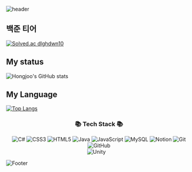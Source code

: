 ![header](https://capsule-render.vercel.app/api?type=waving&color=gradient&height=160&section=header&text=Hi!%20I'm%20Hongjoo!&fontAlign=50&fontAlignY=70&fontSize=80&fontColor=000000)
## 백준 티어
[![Solved.ac
dlghdwn10](http://mazassumnida.wtf/api/v2/generate_badge?boj=dlghdwn10)](https://solved.ac/dlghdwn10)

## My status
![Hongjoo's GitHub stats](https://github-readme-stats.vercel.app/api?username=Hongjoo22&show_icons=true&theme=jolly)

## My Language
[![Top Langs](https://github-readme-stats.vercel.app/api/top-langs/?username=Hongjoo22&langs_count=5&hide=smalltalk,GLSL)](https://github.com/anuraghazra/github-readme-stats)

<h3 align="center">📚 Tech Stack 📚</h3>
<center>
  
  ![C#](https://img.shields.io/badge/c%23-%23239120.svg?style=for-the-badge&logo=c-sharp&logoColor=white) 
  ![CSS3](https://img.shields.io/badge/css3-%231572B6.svg?style=for-the-badge&logo=css3&logoColor=white) 
  ![HTML5](https://img.shields.io/badge/html5-%23E34F26.svg?style=for-the-badge&logo=html5&logoColor=white) 
  ![Java](https://img.shields.io/badge/java-%23ED8B00.svg?style=for-the-badge&logo=java&logoColor=white) 
  ![JavaScript](https://img.shields.io/badge/javascript-%23323330.svg?style=for-the-badge&logo=javascript&logoColor=%23F7DF1E) 
  ![MySQL](https://img.shields.io/badge/mysql-%2300f.svg?style=for-the-badge&logo=mysql&logoColor=white) 
  ![Notion](https://img.shields.io/badge/Notion-%23000000.svg?style=for-the-badge&logo=notion&logoColor=white) 
  ![Git](https://img.shields.io/badge/git-%23F05033.svg?style=for-the-badge&logo=git&logoColor=white) 
  ![GitHub](https://img.shields.io/badge/github-%23121011.svg?style=for-the-badge&logo=github&logoColor=white)  
  ![Unity](https://img.shields.io/badge/unity-%23000000.svg?style=for-the-badge&logo=unity&logoColor=white) 
  
</center>

![Footer](https://capsule-render.vercel.app/api?type=waving&color=auto&height=200&section=footer)
